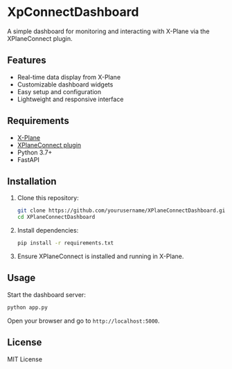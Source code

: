 # XpConnectDashboard
  
A simple dashboard for monitoring and interacting with X-Plane via the XPlaneConnect plugin.

## Features

- Real-time data display from X-Plane
- Customizable dashboard widgets
- Easy setup and configuration
- Lightweight and responsive interface

## Requirements

- [X-Plane](https://www.x-plane.com/)
- [XPlaneConnect plugin](https://github.com/nasa/XPlaneConnect)
- Python 3.7+
- FastAPI

## Installation

1. Clone this repository:
   ```bash
   git clone https://github.com/yourusername/XPlaneConnectDashboard.git
   cd XPlaneConnectDashboard
   ```
2. Install dependencies:
   ```bash
   pip install -r requirements.txt
   ```
3. Ensure XPlaneConnect is installed and running in X-Plane.

## Usage

Start the dashboard server:
```bash
python app.py
```
Open your browser and go to `http://localhost:5000`.

## License

MIT License

